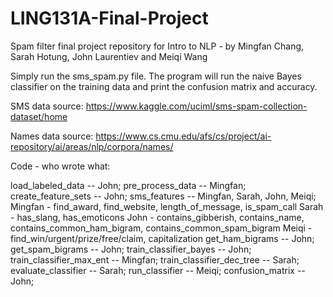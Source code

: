 # LING131A-Final-Project
Spam filter final project repository for Intro to NLP - by Mingfan Chang, Sarah Hotung, John Laurentiev and Meiqi Wang

Simply run the sms_spam.py file. The program will run the naive Bayes classifier on the training data and print the confusion matrix and accuracy.

SMS data source: https://www.kaggle.com/uciml/sms-spam-collection-dataset/home

Names data source: https://www.cs.cmu.edu/afs/cs/project/ai-repository/ai/areas/nlp/corpora/names/

Code - who wrote what:

load_labeled_data -- John;
pre_process_data -- Mingfan;
create_feature_sets -- John;
sms_features -- Mingfan, Sarah, John, Meiqi;
  Mingfan - find_award, find_website, length_of_message, is_spam_call
  Sarah - has_slang, has_emoticons
  John - contains_gibberish, contains_name, contains_common_ham_bigram, contains_common_spam_bigram
  Meiqi - find_win/urgent/prize/free/claim, capitalization
get_ham_bigrams -- John;
get_spam_bigrams -- John;
train_classifier_bayes -- John;
train_classifier_max_ent -- Mingfan;
train_classifier_dec_tree -- Sarah;
evaluate_classifier -- Sarah;
run_classifier -- Meiqi;
confusion_matrix -- John;
